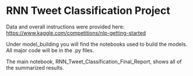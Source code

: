 # RNN Tweet Classification Project

Data and overall instructions were provided here: https://www.kaggle.com/competitions/nlp-getting-started

Under model_building you will find the notebooks used to build the models. All major code will be in the .py files.

The main notebook, RNN_Tweet_Classification_Final_Report, shows all of the summarized results.